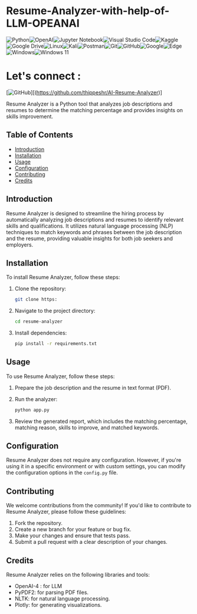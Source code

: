 # Resume-Analyzer-with-help-of-LLM-OPEANAI

![Python](https://img.shields.io/badge/python-3670A0?style=for-the-badge&logo=python&logoColor=ffdd54)![OpenAI](https://img.shields.io/badge/OpenAI-412991.svg?style=for-the-badge&logo=OpenAI&logoColor=white)![Jupyter Notebook](https://img.shields.io/badge/jupyter-%23FA0F00.svg?style=for-the-badge&logo=jupyter&logoColor=white)![Visual Studio Code](https://img.shields.io/badge/Visual%20Studio%20Code-0078d7.svg?style=for-the-badge&logo=visual-studio-code&logoColor=white)![Kaggle](https://img.shields.io/badge/Kaggle-035a7d?style=for-the-badge&logo=kaggle&logoColor=white)![Google Drive](https://img.shields.io/badge/Google%20Drive-4285F4?style=for-the-badge&logo=googledrive&logoColor=white)![Linux](https://img.shields.io/badge/Linux-FCC624?style=for-the-badge&logo=linux&logoColor=black)![Kali](https://img.shields.io/badge/Kali-268BEE?style=for-the-badge&logo=kalilinux&logoColor=white)![Postman](https://img.shields.io/badge/Postman-FF6C37?style=for-the-badge&logo=postman&logoColor=white)![Git](https://img.shields.io/badge/git-%23F05033.svg?style=for-the-badge&logo=git&logoColor=white)![GitHub](https://img.shields.io/badge/github-%23121011.svg?style=for-the-badge&logo=github&logoColor=white)![Google](https://img.shields.io/badge/DuckDuckGo-DE5833?style=for-the-badge&logo=DuckDuckGo&logoColor=white)![Edge](https://img.shields.io/badge/Microsoft%20Edge-0078D7.svg?style=for-the-badge&logo=Microsoft-Edge&logoColor=white)![Windows](https://img.shields.io/badge/Windows-0078D6?style=for-the-badge&logo=windows&logoColor=white)![Windows 11](https://img.shields.io/badge/Open%20Access-F68212.svg?style=for-the-badge&logo=Open-Access&logoColor=white)

# **Let's connect :**

[![GitHub](https://img.shields.io/badge/GitHub-181717.svg?style=for-the-badge&logo=GitHub&logoColor=white)][(https://github.com/thippeshr/AI-Resume-Analyzer)]

Resume Analyzer is a Python tool that analyzes job descriptions and resumes to determine the matching percentage and provides insights on skills improvement.

## Table of Contents

- [Introduction](#introduction)
- [Installation](#installation)
- [Usage](#usage)
- [Configuration](#configuration)
- [Contributing](#contributing)
- [Credits](#credits)

## Introduction

Resume Analyzer is designed to streamline the hiring process by automatically analyzing job descriptions and resumes to identify relevant skills and qualifications. It utilizes natural language processing (NLP) techniques to match keywords and phrases between the job description and the resume, providing valuable insights for both job seekers and employers.

## Installation

To install Resume Analyzer, follow these steps:

1. Clone the repository:

    ```bash
    git clone https:
    ```

2. Navigate to the project directory:

    ```bash
    cd resume-analyzer
    ```

3. Install dependencies:

    ```bash
    pip install -r requirements.txt
    ```

## Usage

To use Resume Analyzer, follow these steps:

1. Prepare the job description and the resume in text format (PDF).
2. Run the analyzer:

    ```bash
    python app.py
    ```

3. Review the generated report, which includes the matching percentage, matching reason, skills to improve, and matched keywords.

## Configuration

Resume Analyzer does not require any configuration. However, if you're using it in a specific environment or with custom settings, you can modify the configuration options in the `config.py` file.

## Contributing

We welcome contributions from the community! If you'd like to contribute to Resume Analyzer, please follow these guidelines:

1. Fork the repository.
2. Create a new branch for your feature or bug fix.
3. Make your changes and ensure that tests pass.
4. Submit a pull request with a clear description of your changes.

## Credits

Resume Analyzer relies on the following libraries and tools:
- OpenAI-4 : for LLM
- PyPDF2: for parsing PDF files.
- NLTK: for natural language processing.
- Plotly: for generating visualizations.
